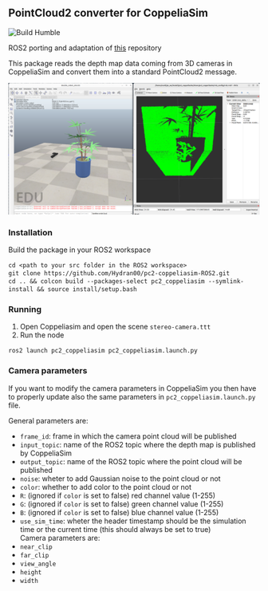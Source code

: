 ## PointCloud2 converter for CoppeliaSim
![Build Humble](https://github.com/Hydran00/pc2-Coppeliasim-ROS2/actions/workflows/main.yml/badge.svg)

ROS2 porting and adaptation of [this](https://github.com/marco-teixeira/float32multiarray_to_pointcloud2.git) repository

This package reads the depth map data coming from 3D cameras in CoppeliaSim and convert them into a standard PointCloud2 message.

<img src="assets/demo.png" width="800">

### Installation
Build the package in your ROS2 workspace
```
cd <path to your src folder in the ROS2 workspace>
git clone https://github.com/Hydran00/pc2-coppeliasim-ROS2.git
cd .. && colcon build --packages-select pc2_coppeliasim --symlink-install && source install/setup.bash
```
### Running
1. Open Coppeliasim and open the scene `stereo-camera.ttt` 
2. Run the node
```
ros2 launch pc2_coppeliasim pc2_coppeliasim.launch.py
```

### Camera parameters
If you want to modify the camera parameters in CoppeliaSim you then have to properly update also the same parameters in `pc2_coppeliasim.launch.py` file.

General parameters are:
- `frame_id`: frame in which the camera point cloud will be published 
- `input_topic`: name of the ROS2 topic where the depth map is published by CoppeliaSim
- `output_topic`: name of the ROS2 topic where the point cloud will be published
- `noise`: wheter to add Gaussian noise to the point cloud or not
- `color`: whether to add color to the point cloud or not
- `R`:  (ignored if `color` is set to false) red channel value (1-255)
- `G`:  (ignored if `color` is set to false) green channel value (1-255)
- `B`:  (ignored if `color` is set to false) blue channel value (1-255)
- `use_sim_time`: wheter the header timestamp should be the simulation time or the current time (this should always be set to true)  
Camera parameters are:
- `near_clip`
- `far_clip`
- `view_angle`
- `height`
- `width`